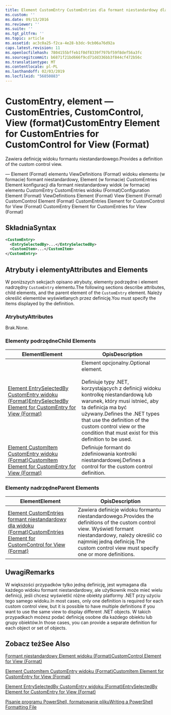 ```yaml
---
title: Element CustomEntry CustomEntries dla formant niestandardowy dla widoku (Format) | Dokumentacja firmy Microsoft
ms.custom: ''
ms.date: 09/13/2016
ms.reviewer: ''
ms.suite: ''
ms.tgt_pltfrm: ''
ms.topic: article
ms.assetid: ac3c0a25-f2ca-4e28-b3dc-9cb06a76d92a
caps.latest.revision: 11
ms.openlocfilehash: 7804155bffeb1f0df8339f797bf59f8def56a3fc
ms.sourcegitcommit: b6871f21bd666f9cd71dd336bb3f844cf472b56c
ms.translationtype: MT
ms.contentlocale: pl-PL
ms.lasthandoff: 02/03/2019
ms.locfileid: "56850883"
---
```

# <a name="customentry-element-for-customentries-for-customcontrol-for-view-format"></a><span data-ttu-id="5e027-102">CustomEntry, element — CustomEntries, CustomControl, View (format)</span><span class="sxs-lookup"><span data-stu-id="5e027-102">CustomEntry Element for CustomEntries for CustomControl for View (Format)</span></span>

<span data-ttu-id="5e027-103">Zawiera definicję widoku formantu niestandardowego.</span><span class="sxs-lookup"><span data-stu-id="5e027-103">Provides a definition of the custom control view.</span></span>

<span data-ttu-id="5e027-104">— Element (Format) elementu ViewDefinitions (Format) widoku elementu (w formacie) formant niestandardowy, Element (w formacie) CustomEntries Element konfiguracji dla formant niestandardowy widok (w formacie) elementu CustomEntry CustomEntries widoku (Format)</span><span class="sxs-lookup"><span data-stu-id="5e027-104">Configuration Element (Format) ViewDefinitions Element (Format) View Element (Format) CustomControl Element (Format) CustomEntries Element for CustomControl for View (Format) CustomEntry Element for CustomEntries for View (Format)</span></span>

## <a name="syntax"></a><span data-ttu-id="5e027-105">Składnia</span><span class="sxs-lookup"><span data-stu-id="5e027-105">Syntax</span></span>

```xml
<CustomEntry>
  <EntrySelectedBy>...</EntrySelectedBy>
  <CustomItem>...</CustomItem>
</CustomEntry>
```

## <a name="attributes-and-elements"></a><span data-ttu-id="5e027-106">Atrybuty i elementy</span><span class="sxs-lookup"><span data-stu-id="5e027-106">Attributes and Elements</span></span>

<span data-ttu-id="5e027-107">W poniższych sekcjach opisano atrybuty, elementy podrzędne i element nadrzędny `CustomEntry` elementu.</span><span class="sxs-lookup"><span data-stu-id="5e027-107">The following sections describe attributes, child elements, and the parent element of the `CustomEntry` element.</span></span> <span data-ttu-id="5e027-108">Należy określić elementów wyświetlanych przez definicję.</span><span class="sxs-lookup"><span data-stu-id="5e027-108">You must specify the items displayed by the definition.</span></span>

### <a name="attributes"></a><span data-ttu-id="5e027-109">Atrybuty</span><span class="sxs-lookup"><span data-stu-id="5e027-109">Attributes</span></span>

<span data-ttu-id="5e027-110">Brak.</span><span class="sxs-lookup"><span data-stu-id="5e027-110">None.</span></span>

### <a name="child-elements"></a><span data-ttu-id="5e027-111">Elementy podrzędne</span><span class="sxs-lookup"><span data-stu-id="5e027-111">Child Elements</span></span>

|<span data-ttu-id="5e027-112">Element</span><span class="sxs-lookup"><span data-stu-id="5e027-112">Element</span></span>|<span data-ttu-id="5e027-113">Opis</span><span class="sxs-lookup"><span data-stu-id="5e027-113">Description</span></span>|
|-------------|-----------------|
|[<span data-ttu-id="5e027-114">Element EntrySelectedBy CustomEntry widoku (Format)</span><span class="sxs-lookup"><span data-stu-id="5e027-114">EntrySelectedBy Element for CustomEntry for View (Format)</span></span>](./entryselectedby-element-for-customentry-for-customcontrol-for-view-format.md)|<span data-ttu-id="5e027-115">Element opcjonalny.</span><span class="sxs-lookup"><span data-stu-id="5e027-115">Optional element.</span></span><br /><br /> <span data-ttu-id="5e027-116">Definiuje typy .NET, korzystających z definicji widoku kontrolkę niestandardową lub warunek, który musi istnieć, aby ta definicja ma być używany.</span><span class="sxs-lookup"><span data-stu-id="5e027-116">Defines the .NET types that use the definition of the custom control view or the condition that must exist for this definition to be used.</span></span>|
|[<span data-ttu-id="5e027-117">Element CustomItem CustomEntry widoku (Format)</span><span class="sxs-lookup"><span data-stu-id="5e027-117">CustomItem Element for CustomEntry for View (Format)</span></span>](./customitem-element-for-customentry-for-customcontrol-for-view-format.md)|<span data-ttu-id="5e027-118">Definiuje formant do zdefiniowania kontrolki niestandardowej.</span><span class="sxs-lookup"><span data-stu-id="5e027-118">Defines a control for the custom control definition.</span></span>|

### <a name="parent-elements"></a><span data-ttu-id="5e027-119">Elementy nadrzędne</span><span class="sxs-lookup"><span data-stu-id="5e027-119">Parent Elements</span></span>

|<span data-ttu-id="5e027-120">Element</span><span class="sxs-lookup"><span data-stu-id="5e027-120">Element</span></span>|<span data-ttu-id="5e027-121">Opis</span><span class="sxs-lookup"><span data-stu-id="5e027-121">Description</span></span>|
|-------------|-----------------|
|[<span data-ttu-id="5e027-122">Element CustomEntries formant niestandardowy dla widoku (Format)</span><span class="sxs-lookup"><span data-stu-id="5e027-122">CustomEntries Element for CustomControl for View (Format)</span></span>](./customentries-element-for-customcontrol-for-view-format.md)|<span data-ttu-id="5e027-123">Zawiera definicje widoku formantu niestandardowego.</span><span class="sxs-lookup"><span data-stu-id="5e027-123">Provides the definitions of the custom control view.</span></span> <span data-ttu-id="5e027-124">Wyświetl formant niestandardowy, należy określić co najmniej jedną definicję.</span><span class="sxs-lookup"><span data-stu-id="5e027-124">The custom control view must specify one or more definitions.</span></span>|

## <a name="remarks"></a><span data-ttu-id="5e027-125">Uwagi</span><span class="sxs-lookup"><span data-stu-id="5e027-125">Remarks</span></span>

<span data-ttu-id="5e027-126">W większości przypadków tylko jedną definicję, jest wymagana dla każdego widoku formant niestandardowy, ale użytkownik może mieć wielu definicji, jeśli chcesz wyświetlić różne obiekty platformy .NET przy użyciu tego samego widoku.</span><span class="sxs-lookup"><span data-stu-id="5e027-126">In most cases, only one definition is required for each custom control view, but it is possible to have multiple definitions if you want to use the same view to display different .NET objects.</span></span> <span data-ttu-id="5e027-127">W takich przypadkach możesz podać definicję osobne dla każdego obiektu lub grupy obiektów.</span><span class="sxs-lookup"><span data-stu-id="5e027-127">In those cases, you can provide a separate definition for each object or set of objects.</span></span>

## <a name="see-also"></a><span data-ttu-id="5e027-128">Zobacz też</span><span class="sxs-lookup"><span data-stu-id="5e027-128">See Also</span></span>

[<span data-ttu-id="5e027-129">Formant niestandardowy Element widoku (Format)</span><span class="sxs-lookup"><span data-stu-id="5e027-129">CustomControl Element for View (Format)</span></span>](./customcontrol-element-for-view-format.md)

[<span data-ttu-id="5e027-130">Element CustomItem CustomEntry widoku (Format)</span><span class="sxs-lookup"><span data-stu-id="5e027-130">CustomItem Element for CustomEntry for View (Format)</span></span>](./customitem-element-for-customentry-for-customcontrol-for-view-format.md)

[<span data-ttu-id="5e027-131">Element EntrySelectedBy CustomEntry widoku (Format)</span><span class="sxs-lookup"><span data-stu-id="5e027-131">EntrySelectedBy Element for CustomEntry for View (Format)</span></span>](./entryselectedby-element-for-customentry-for-customcontrol-for-view-format.md)

[<span data-ttu-id="5e027-132">Pisanie programu PowerShell, formatowanie pliku</span><span class="sxs-lookup"><span data-stu-id="5e027-132">Writing a PowerShell Formatting File</span></span>](./writing-a-powershell-formatting-file.md)
